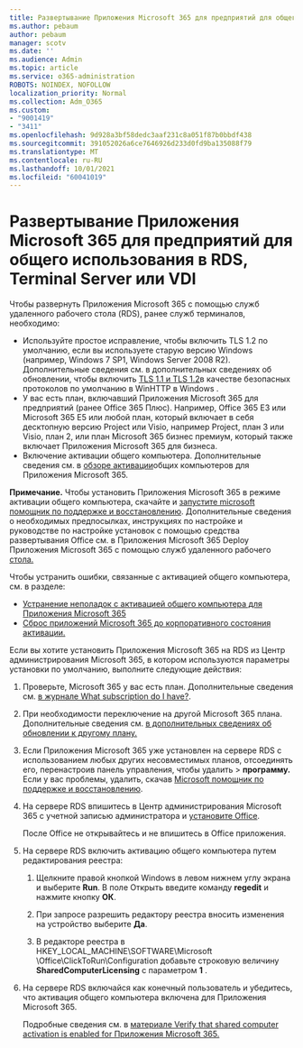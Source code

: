 ```yaml
---
title: Развертывание Приложения Microsoft 365 для предприятий для общего использования в RDS, Terminal Server или VDI
ms.author: pebaum
author: pebaum
manager: scotv
ms.date: ''
ms.audience: Admin
ms.topic: article
ms.service: o365-administration
ROBOTS: NOINDEX, NOFOLLOW
localization_priority: Normal
ms.collection: Adm_O365
ms.custom:
- "9001419"
- "3411"
ms.openlocfilehash: 9d928a3bf58dedc3aaf231c8a051f87b0bbdf438
ms.sourcegitcommit: 391052026a6ce7646926d233d0fd9ba135088f79
ms.translationtype: MT
ms.contentlocale: ru-RU
ms.lasthandoff: 10/01/2021
ms.locfileid: "60041019"
---
```

# <a name="deploying-microsoft-365-apps-for-enterprise-for-shared-use-on-rds-terminal-server-or-vdi"></a>Развертывание Приложения Microsoft 365 для предприятий для общего использования в RDS, Terminal Server или VDI

Чтобы развернуть Приложения Microsoft 365 с помощью служб удаленного рабочего стола (RDS), ранее служб терминалов, необходимо:

- Используйте простое исправление, чтобы включить TLS 1.2 по умолчанию, если вы используете старую версию Windows (например, Windows 7 SP1, Windows Server 2008 R2). Дополнительные сведения см. в дополнительных сведениях об обновлении, чтобы включить [TLS 1.1 и TLS 1.2](https://support.microsoft.com/en-us/topic/update-to-enable-tls-1-1-and-tls-1-2-as-default-secure-protocols-in-winhttp-in-windows-c4bd73d2-31d7-761e-0178-11268bb10392#bkmk_easy)в качестве безопасных протоколов по умолчанию в WinHTTP в Windows . 
- У вас есть план, включавший Приложения Microsoft 365 для предприятий (ранее Office 365 Плюс). Например, Office 365 E3 или Microsoft 365 E5 или любой план, который включает в себя десктопную версию Project или Visio, например Project, план 3 или Visio, план 2, или план Microsoft 365 бизнес премиум, который также включает Приложения Microsoft 365 для бизнеса.
- Включение активации общего компьютера. Дополнительные сведения см. в [обзоре активации](https://docs.microsoft.com/deployoffice/overview-shared-computer-activation)общих компьютеров для Приложения Microsoft 365.

**Примечание.** Чтобы установить Приложения Microsoft 365 в режиме активации общего компьютера, скачайте и [запустите microsoft помощник по поддержке и восстановлению](https://docs.microsoft.com/alchemyinsights/deploy-o365-remotely-to-rds). Дополнительные сведения о необходимых предпосылках, инструкциях по настройке и руководстве по настройке установок с помощью средства развертывания Office см. в Приложения Microsoft 365 Deploy Приложения Microsoft 365 с помощью служб удаленного рабочего [стола.](https://docs.microsoft.com/deployoffice/deploy-microsoft-365-apps-remote-desktop-services)

Чтобы устранить ошибки, связанные с активацией общего компьютера, см. в разделе:

- [Устранение неполадок с активацией общего компьютера для Приложения Microsoft 365](https://docs.microsoft.com/deployoffice/troubleshoot-shared-computer-activation)
- [Сброс приложений Microsoft 365 до корпоративного состояния активации.](https://docs.microsoft.com/office/troubleshoot/activation/reset-office-365-proplus-activation-state)

Если вы хотите установить Приложения Microsoft 365 на RDS из Центр администрирования Microsoft 365, в котором используются параметры установки по умолчанию, выполните следующие действия:

1. Проверьте, Microsoft 365 у вас есть план. Дополнительные сведения см. [в журнале What subscription do I have?](https://docs.microsoft.com/microsoft-365/admin/admin-overview/what-subscription-do-i-have).

1. При необходимости переключение на другой Microsoft 365 плана. Дополнительные сведения см. [в дополнительных сведениях об обновлении к другому плану.](https://docs.microsoft.com/microsoft-365/commerce/subscriptions/upgrade-to-different-plan)

1. Если Приложения Microsoft 365 уже установлен на сервере RDS с использованием любых других несовместимых планов, отсоединять его, перенастроив панель управления, чтобы удалить   >  **программу.** Если у вас проблемы, удалить, скачав [Microsoft помощник по поддержке и восстановлению](https://aka.ms/SARA-OfficeUninstall-Alchemy).

1. На сервере RDS впишитесь в Центр администрирования Microsoft 365 с учетной записью администратора и [установите Office](https://portal.office.com/OLS/MySoftware.aspx).

   После Office не открывайтесь и не впишитесь в Office приложения.

1. На сервере RDS включить активацию общего компьютера путем редактирования реестра:

   1. Щелкните правой кнопкой Windows в левом нижнем углу экрана и выберите **Run**. В поле Открыть введите команду **regedit** и нажмите кнопку **ОК**.

   1. При запросе разрешить редактору реестра вносить изменения на устройство выберите **Да**.

   1. В редакторе реестра в HKEY_LOCAL_MACHINE\SOFTWARE\Microsoft \Office\ClickToRun\Configuration добавьте строковую величину **SharedComputerLicensing** с параметром **1** .

1. На сервере RDS включайся как конечный пользователь и убедитесь, что активация общего компьютера включена для Приложения Microsoft 365. 

   Подробные сведения см. в [материале Verify that shared computer activation is enabled for Приложения Microsoft 365.](https://docs.microsoft.com/deployoffice/troubleshoot-shared-computer-activation#verify-that-shared-computer-activation-is-enabled-for-microsoft-365-apps)